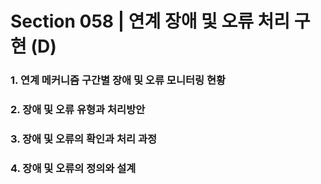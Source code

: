 # Section 058 | 연계 장애 및 오류 처리 구현 (D)

### 1. 연계 메커니즘 구간별 장애 및 오류 모니터링 현황

### 2. 장애 및 오류 유형과 처리방안

### 3. 장애 및 오류의 확인과 처리 과정

### 4. 장애 및 오류의 정의와 설계